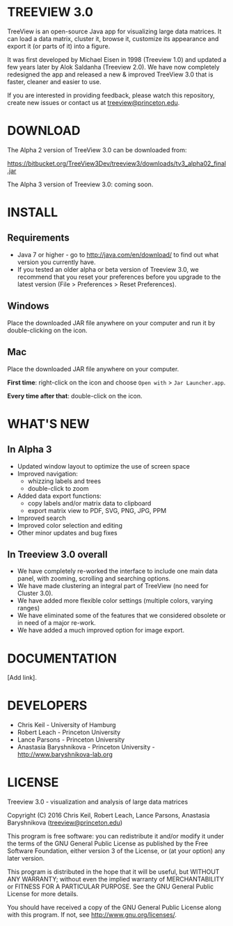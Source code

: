TREEVIEW 3.0
============

TreeView is an open-source Java app for visualizing large data matrices. It can load a data matrix, cluster it, browse it, customize its appearance and export it (or parts of it) into a figure.

It was first developed by Michael Eisen in 1998 (Treeview 1.0) and updated a few years later by Alok Saldanha (Treeview 2.0). We have now completely redesigned the app and released a new & improved TreeView 3.0 that is faster, cleaner and easier to use.

If you are interested in providing feedback, please watch this repository, create new issues or contact us at <treeview@princeton.edu>.



DOWNLOAD
========

The Alpha 2 version of TreeView 3.0 can be downloaded from:

<https://bitbucket.org/TreeView3Dev/treeview3/downloads/tv3_alpha02_final.jar>

The Alpha 3 version of Treeview 3.0: coming soon.



INSTALL
=======

## Requirements ##

* Java 7 or higher - go to <http://java.com/en/download/> to find out what version you currently have.
* If you tested an older alpha or beta version of Treeview 3.0, we recommend that you reset your preferences before you upgrade to the latest version (File > Preferences > Reset Preferences). 

## Windows ##

Place the downloaded JAR file anywhere on your computer and run it by double-clicking on the icon.

## Mac ##

Place the downloaded JAR file anywhere on your computer.

**First time**: right-click on the icon and choose `Open with` > `Jar Launcher.app`.

**Every time after that**: double-click on the icon.


WHAT'S NEW
==========

## In Alpha 3 ##

* Updated window layout to optimize the use of screen space
* Improved navigation:
    * whizzing labels and trees
    * double-click to zoom
* Added data export functions:
    * copy labels and/or matrix data to clipboard
    * export matrix view to PDF, SVG, PNG, JPG, PPM
* Improved search
* Improved color selection and editing
* Other minor updates and bug fixes

## In Treeview 3.0 overall ##

* We have completely re-worked the interface to include one main data panel, with zooming, scrolling and searching options.
* We have made clustering an integral part of TreeView (no need for Cluster 3.0).
* We have added more flexible color settings (multiple colors, varying ranges)
* We have eliminated some of the features that we considered obsolete or in need of a major re-work.
* We have added a much improved option for image export.


DOCUMENTATION
=============

[Add link].


DEVELOPERS
==========

* Chris Keil - University of Hamburg
* Robert Leach - Princeton University
* Lance Parsons - Princeton University
* Anastasia Baryshnikova - Princeton University - <http://www.baryshnikova-lab.org>


LICENSE
=======

Treeview 3.0 - visualization and analysis of large data matrices

Copyright (C) 2016  Chris Keil, Robert Leach, Lance Parsons, Anastasia Baryshnikova (<treeview@princeton.edu>)

This program is free software: you can redistribute it and/or modify it under the terms of the GNU General Public License as published by the Free Software Foundation, either version 3 of the License, or (at your option) any later version.

This program is distributed in the hope that it will be useful, but WITHOUT ANY WARRANTY; without even the implied warranty of MERCHANTABILITY or FITNESS FOR A PARTICULAR PURPOSE.  See the GNU General Public License for more details.

You should have received a copy of the GNU General Public License along with this program.  If not, see <http://www.gnu.org/licenses/>.